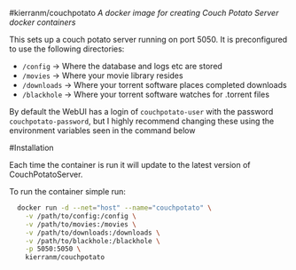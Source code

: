 #kierranm/couchpotato
<i>A docker image for creating Couch Potato Server docker containers</i>

This sets up a couch potato server running on port 5050. It is preconfigured to use the following directories:

 * ```/config``` -> Where the database and logs etc are stored
 * ```/movies``` -> Where your movie library resides
 * ```/downloads``` -> Where your torrent software places completed downloads
 * ```/blackhole``` -> Where your torrent software watches for .torrent files

 By default the WebUI has a login of ```couchpotato-user``` with the password ```couchpotato-password```,
 but I highly recommend changing these using the environment variables seen in the command below

#Installation

Each time the container is run it will update to the latest version of CouchPotatoServer.

To run the container simple run:
``` bash
  docker run -d --net="host" --name="couchpotato" \
    -v /path/to/config:/config \
    -v /path/to/movies:/movies \
    -v /path/to/downloads:/downloads \
    -v /path/to/blackhole:/blackhole \
    -p 5050:5050 \
    kierranm/couchpotato
```
